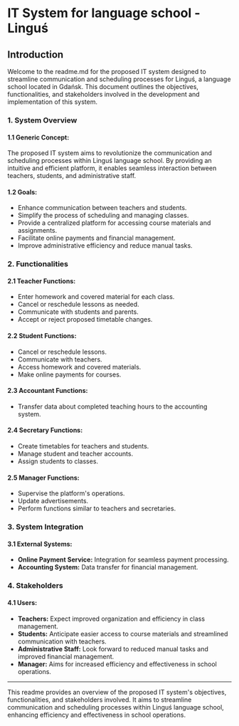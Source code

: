 # IT System for language school - Linguś

## Introduction

Welcome to the readme.md for the proposed IT system designed to streamline communication and scheduling processes for Linguś, a language school located in Gdańsk. This document outlines the objectives, functionalities, and stakeholders involved in the development and implementation of this system.

### 1. System Overview

#### 1.1 Generic Concept:
The proposed IT system aims to revolutionize the communication and scheduling processes within Linguś language school. By providing an intuitive and efficient platform, it enables seamless interaction between teachers, students, and administrative staff.

#### 1.2 Goals:
- Enhance communication between teachers and students.
- Simplify the process of scheduling and managing classes.
- Provide a centralized platform for accessing course materials and assignments.
- Facilitate online payments and financial management.
- Improve administrative efficiency and reduce manual tasks.

### 2. Functionalities

#### 2.1 Teacher Functions:
- Enter homework and covered material for each class.
- Cancel or reschedule lessons as needed.
- Communicate with students and parents.
- Accept or reject proposed timetable changes.

#### 2.2 Student Functions:
- Cancel or reschedule lessons.
- Communicate with teachers.
- Access homework and covered materials.
- Make online payments for courses.

#### 2.3 Accountant Functions:
- Transfer data about completed teaching hours to the accounting system.

#### 2.4 Secretary Functions:
- Create timetables for teachers and students.
- Manage student and teacher accounts.
- Assign students to classes.

#### 2.5 Manager Functions:
- Supervise the platform's operations.
- Update advertisements.
- Perform functions similar to teachers and secretaries.

### 3. System Integration

#### 3.1 External Systems:
- **Online Payment Service:** Integration for seamless payment processing.
- **Accounting System:** Data transfer for financial management.

### 4. Stakeholders

#### 4.1 Users:
- **Teachers:** Expect improved organization and efficiency in class management.
- **Students:** Anticipate easier access to course materials and streamlined communication with teachers.
- **Administrative Staff:** Look forward to reduced manual tasks and improved financial management.
- **Manager:** Aims for increased efficiency and effectiveness in school operations.

---

This readme provides an overview of the proposed IT system's objectives, functionalities, and stakeholders involved. It aims to streamline communication and scheduling processes within Linguś language school, enhancing efficiency and effectiveness in school operations.
